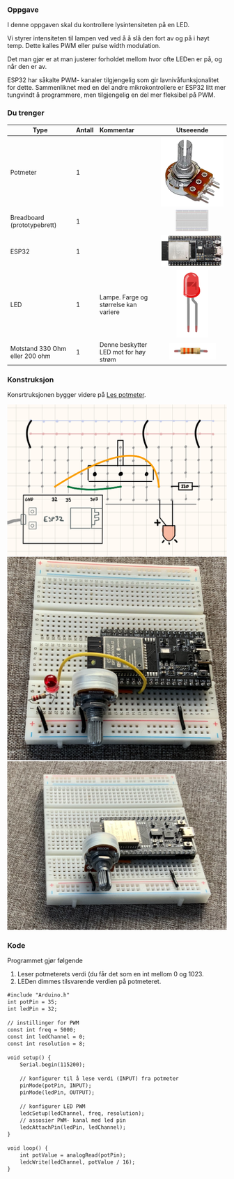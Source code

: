 
### Oppgave
I denne oppgaven skal du kontrollere lysintensiteten på en LED.

Vi styrer intensiteten til lampen ved ved å å slå den fort av og på i høyt temp.  Dette kalles PWM eller pulse width modulation. 

Det man gjør er at man justerer forholdet mellom hvor ofte LEDen er på, og når den er av.

ESP32 har såkalte PWM- kanaler tilgjengelig som gir lavnivåfunksjonalitet for dette. Sammenliknet med en del andre mikrokontrollere er ESP32 litt mer tungvindt å programmere, men tilgjengelig en del mer fleksibel på PWM.

### Du trenger

| Type          | Antall           | Kommentar  |  Utseeende |
| ------------- | :------------- |:-----| :----: |
| Potmeter	| 1 | | ![LED](../../img/potmeter.png)
| Breadboard (prototypebrett)	| 1 | | ![](../../img/bb.png)
| ESP32 | 1 | | ![](../../img/esp32-devkit.jpeg)
| LED           | 1    | Lampe. Farge og størrelse kan variere | ![LED](../../img/led.png)
| Motstand 330 Ohm eller 200 ohm | 1 | Denne beskytter LED mot for høy strøm | ![](../../img/330ohm.png)

### Konstruksjon

Konsrtruksjonen bygger videre på [Les potmeter](../LesPotmeter/README.md).

![](./led_pwm_bb_1.png)
![](./led_pwm_bilde_1.jpg)
![](./led_pwm_bilde_2.jpg)


### Kode

Programmet gjør følgende

1. Leser potmeterets verdi (du får det som en int mellom 0 og 1023.
2. LEDen dimmes tilsvarende verdien på potmeteret.


```
#include "Arduino.h"
int potPin = 35;
int ledPin = 32;

// instillinger for PWM
const int freq = 5000;
const int ledChannel = 0;
const int resolution = 8;

void setup() {
    Serial.begin(115200);

    // konfigurer til å lese verdi (INPUT) fra potmeter
    pinMode(potPin, INPUT);
    pinMode(ledPin, OUTPUT);

    // konfigurer LED PWM
    ledcSetup(ledChannel, freq, resolution);
    // assosier PWM- kanal med led pin
    ledcAttachPin(ledPin, ledChannel);
}

void loop() {
    int potValue = analogRead(potPin);
    ledcWrite(ledChannel, potValue / 16);
}
```
